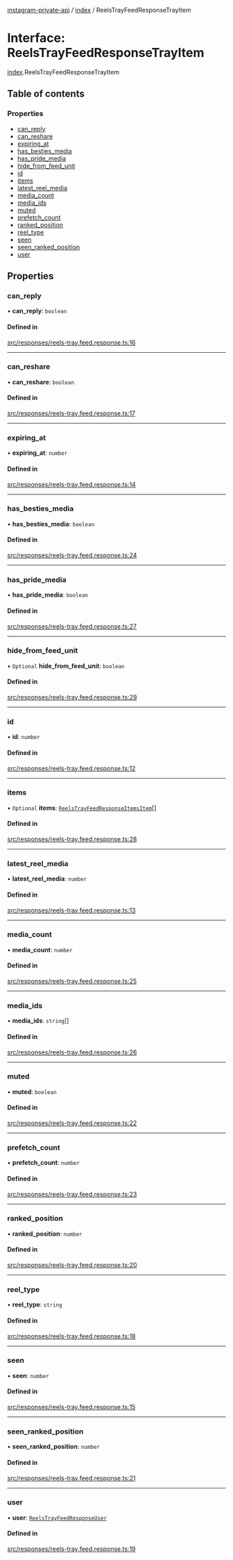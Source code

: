 [instagram-private-api](../../README.md) / [index](../../modules/index.md) / ReelsTrayFeedResponseTrayItem

# Interface: ReelsTrayFeedResponseTrayItem

[index](../../modules/index.md).ReelsTrayFeedResponseTrayItem

## Table of contents

### Properties

- [can\_reply](ReelsTrayFeedResponseTrayItem.md#can_reply)
- [can\_reshare](ReelsTrayFeedResponseTrayItem.md#can_reshare)
- [expiring\_at](ReelsTrayFeedResponseTrayItem.md#expiring_at)
- [has\_besties\_media](ReelsTrayFeedResponseTrayItem.md#has_besties_media)
- [has\_pride\_media](ReelsTrayFeedResponseTrayItem.md#has_pride_media)
- [hide\_from\_feed\_unit](ReelsTrayFeedResponseTrayItem.md#hide_from_feed_unit)
- [id](ReelsTrayFeedResponseTrayItem.md#id)
- [items](ReelsTrayFeedResponseTrayItem.md#items)
- [latest\_reel\_media](ReelsTrayFeedResponseTrayItem.md#latest_reel_media)
- [media\_count](ReelsTrayFeedResponseTrayItem.md#media_count)
- [media\_ids](ReelsTrayFeedResponseTrayItem.md#media_ids)
- [muted](ReelsTrayFeedResponseTrayItem.md#muted)
- [prefetch\_count](ReelsTrayFeedResponseTrayItem.md#prefetch_count)
- [ranked\_position](ReelsTrayFeedResponseTrayItem.md#ranked_position)
- [reel\_type](ReelsTrayFeedResponseTrayItem.md#reel_type)
- [seen](ReelsTrayFeedResponseTrayItem.md#seen)
- [seen\_ranked\_position](ReelsTrayFeedResponseTrayItem.md#seen_ranked_position)
- [user](ReelsTrayFeedResponseTrayItem.md#user)

## Properties

### can\_reply

• **can\_reply**: `boolean`

#### Defined in

[src/responses/reels-tray.feed.response.ts:16](https://github.com/Nerixyz/instagram-private-api/blob/0e0721c/src/responses/reels-tray.feed.response.ts#L16)

___

### can\_reshare

• **can\_reshare**: `boolean`

#### Defined in

[src/responses/reels-tray.feed.response.ts:17](https://github.com/Nerixyz/instagram-private-api/blob/0e0721c/src/responses/reels-tray.feed.response.ts#L17)

___

### expiring\_at

• **expiring\_at**: `number`

#### Defined in

[src/responses/reels-tray.feed.response.ts:14](https://github.com/Nerixyz/instagram-private-api/blob/0e0721c/src/responses/reels-tray.feed.response.ts#L14)

___

### has\_besties\_media

• **has\_besties\_media**: `boolean`

#### Defined in

[src/responses/reels-tray.feed.response.ts:24](https://github.com/Nerixyz/instagram-private-api/blob/0e0721c/src/responses/reels-tray.feed.response.ts#L24)

___

### has\_pride\_media

• **has\_pride\_media**: `boolean`

#### Defined in

[src/responses/reels-tray.feed.response.ts:27](https://github.com/Nerixyz/instagram-private-api/blob/0e0721c/src/responses/reels-tray.feed.response.ts#L27)

___

### hide\_from\_feed\_unit

• `Optional` **hide\_from\_feed\_unit**: `boolean`

#### Defined in

[src/responses/reels-tray.feed.response.ts:29](https://github.com/Nerixyz/instagram-private-api/blob/0e0721c/src/responses/reels-tray.feed.response.ts#L29)

___

### id

• **id**: `number`

#### Defined in

[src/responses/reels-tray.feed.response.ts:12](https://github.com/Nerixyz/instagram-private-api/blob/0e0721c/src/responses/reels-tray.feed.response.ts#L12)

___

### items

• `Optional` **items**: [`ReelsTrayFeedResponseItemsItem`](ReelsTrayFeedResponseItemsItem.md)[]

#### Defined in

[src/responses/reels-tray.feed.response.ts:28](https://github.com/Nerixyz/instagram-private-api/blob/0e0721c/src/responses/reels-tray.feed.response.ts#L28)

___

### latest\_reel\_media

• **latest\_reel\_media**: `number`

#### Defined in

[src/responses/reels-tray.feed.response.ts:13](https://github.com/Nerixyz/instagram-private-api/blob/0e0721c/src/responses/reels-tray.feed.response.ts#L13)

___

### media\_count

• **media\_count**: `number`

#### Defined in

[src/responses/reels-tray.feed.response.ts:25](https://github.com/Nerixyz/instagram-private-api/blob/0e0721c/src/responses/reels-tray.feed.response.ts#L25)

___

### media\_ids

• **media\_ids**: `string`[]

#### Defined in

[src/responses/reels-tray.feed.response.ts:26](https://github.com/Nerixyz/instagram-private-api/blob/0e0721c/src/responses/reels-tray.feed.response.ts#L26)

___

### muted

• **muted**: `boolean`

#### Defined in

[src/responses/reels-tray.feed.response.ts:22](https://github.com/Nerixyz/instagram-private-api/blob/0e0721c/src/responses/reels-tray.feed.response.ts#L22)

___

### prefetch\_count

• **prefetch\_count**: `number`

#### Defined in

[src/responses/reels-tray.feed.response.ts:23](https://github.com/Nerixyz/instagram-private-api/blob/0e0721c/src/responses/reels-tray.feed.response.ts#L23)

___

### ranked\_position

• **ranked\_position**: `number`

#### Defined in

[src/responses/reels-tray.feed.response.ts:20](https://github.com/Nerixyz/instagram-private-api/blob/0e0721c/src/responses/reels-tray.feed.response.ts#L20)

___

### reel\_type

• **reel\_type**: `string`

#### Defined in

[src/responses/reels-tray.feed.response.ts:18](https://github.com/Nerixyz/instagram-private-api/blob/0e0721c/src/responses/reels-tray.feed.response.ts#L18)

___

### seen

• **seen**: `number`

#### Defined in

[src/responses/reels-tray.feed.response.ts:15](https://github.com/Nerixyz/instagram-private-api/blob/0e0721c/src/responses/reels-tray.feed.response.ts#L15)

___

### seen\_ranked\_position

• **seen\_ranked\_position**: `number`

#### Defined in

[src/responses/reels-tray.feed.response.ts:21](https://github.com/Nerixyz/instagram-private-api/blob/0e0721c/src/responses/reels-tray.feed.response.ts#L21)

___

### user

• **user**: [`ReelsTrayFeedResponseUser`](ReelsTrayFeedResponseUser.md)

#### Defined in

[src/responses/reels-tray.feed.response.ts:19](https://github.com/Nerixyz/instagram-private-api/blob/0e0721c/src/responses/reels-tray.feed.response.ts#L19)
